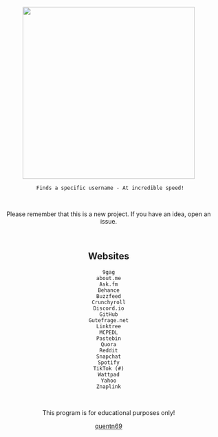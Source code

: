 <p align="center">
<img src="https://media.discordapp.net/attachments/993529387469262950/999702134285144224/main.png?width=509&height=521", width="400", height="400">
</p>


<center>
  
```
  Finds a specific username - At incredible speed! 
```

  
<br>



<p align="center">Please remember that this is a new project. If you have an idea, open an issue.</p>
<br>
  
## Websites
  

<center>

```
9gag
about.me
Ask.fm
Behance
Buzzfeed
Crunchyroll
Discord.io
GitHub
Gutefrage.net
Linktree
MCPEDL
Pastebin
Quora
Reddit
Snapchat
Spotify
TikTok (#)
Wattpad
Yahoo
Znaplink
```

<br>

<p align="center">This program is for educational purposes only!</p>


[quentn69](https://github.com/quentn69)
 </center>
